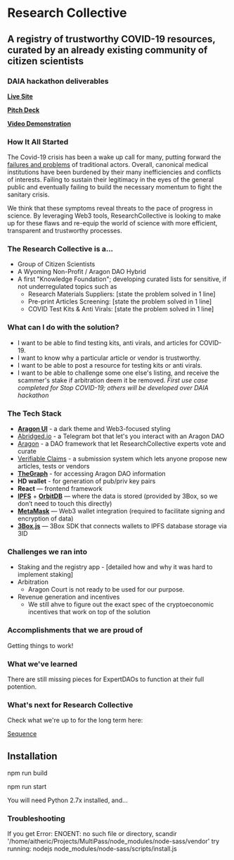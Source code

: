 # Research Collective

## A registry of trustworthy COVID-19 resources, curated by an already existing community of citizen scientists

### DAIA hackathon deliverables

**[Live Site](https://researchcollective.io)**

**[Pitch Deck](https://docs.google.com/presentation/d/16ukIjYRFOGal9BN4aYr942aYr1-9kDYrHVlPd_D6Yoc)**

**[Video Demonstration](https://www.youtube.com/watch?v=jAl696Un0zU)**

### How It All Started

The Covid-19 crisis has been a wake up call for many, putting forward the [failures and problems](https://www.notion.so/Problems-5f4b49430daa479bad4d63407559adb0) of traditional actors. Overall, canonical medical institutions have been burdened by their many inefficiencies and conflicts of interests. Failing to sustain their legitimacy in the eyes of the general public and eventually failing to build the necessary momentum to fight the sanitary crisis. 

We think that these symptoms reveal threats to the pace of progress in science. By leveraging Web3 tools, ResearchCollective is looking to make up for these flaws and re-equip the world of science with more efficient, transparent and trustworthy processes.


### **The Research Collective is a...**

- Group of Citizen Scientists
- A Wyoming Non-Profit / Aragon DAO Hybrid
- A first "Knowledge Foundation"; developing curated lists for sensitive, if not underregulated topics such as
    - Research Materials Suppliers: [state the problem solved in 1 line]
    - Pre-print Articles Screening: [state the problem solved in 1 line]
    - COVID Test Kits & Anti Virals: [state the problem solved in 1 line]
    

### What can I do with the solution?

- I want to be able to find testing kits, anti virals, and articles for COVID-19.
- I want to know why a particular article or vendor is trustworthy.
- I want to be able to post a resource for testing kits or anti virals.
- I want to be able to challenge some one else's listing, and receive the scammer's stake if arbitration deem it be removed. *First use case completed for Stop COVID-19; others will be developed over DAIA hackathon*

### The Tech Stack

- **[Aragon UI](https://ui.aragon.org/)** - a dark theme and Web3-focused styling
- [Abridged.io](https://www.abridged.io/) - a Telegram bot that let's you interact with an Aragon DAO
- [Aragon](https://aragon.org/) - a DAO framework that let ResearchCollective experts vote and curate
- [Verifiable Claims](https://www.w3.org/TR/vc-data-model/) - a submission system which lets anyone propose new articles, tests or vendors
- **[TheGraph](https://thegraph.com/explorer/subgraph/protofire/aragon)** - for accessing Aragon DAO information
- **HD wallet** - for generation of pub/priv key pairs
- **React** — frontend framework
- **[IPFS](https://ipfs.io/)** + **[OrbitDB](https://orbitdb.org/)** — where the data is stored (provided by 3Box, so we don’t need to touch this directly)
- **[MetaMask](https://metamask.io/)** — Web3 wallet integration (required to facilitate signing and encryption of data)
- **[3Box.js](https://docs.3box.io/build/web-apps)** — 3Box SDK that connects wallets to IPFS database storage via 3ID

### Challenges we ran into

- Staking and the registry app - [detailed how and why it was hard to implement staking]
- Arbitration
    - Aragon Court is not ready to be used for our purpose.
- Revenue generation and incentives
    - We still ahve to figure out the exact spec of the cryptoeconomic incentives that work on top of the solution

### Accomplishments that we are proud of

Getting things to work!

### What we've learned

There are still missing pieces for ExpertDAOs to function at their full potention.

### What's next for Research Collective

Check what we're up to for the long term here:

[Sequence](https://www.notion.so/Sequence-358e3c69407a4c1eba72dd9d59987b29)

## Installation
npm run build

npm run start

You will need Python 2.7x installed, and...

### Troubleshooting
If you get Error: ENOENT: no such file or directory, scandir '/home/aitheric/Projects/MultiPass/node_modules/node-sass/vendor'
try running: nodejs node_modules/node-sass/scripts/install.js
